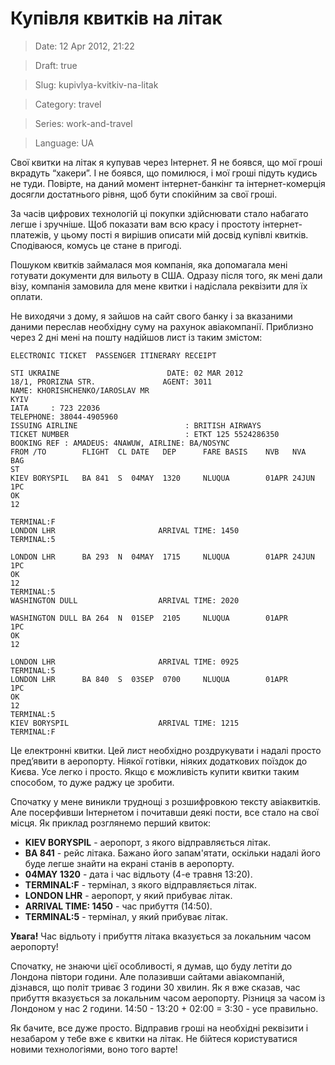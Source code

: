 # Купівля квитків на літак

> Date: 12 Apr 2012, 21:22

> Draft: true

> Slug: kupivlya-kvitkiv-na-litak

> Category: travel

> Series: work-and-travel

> Language: UA

Свої квитки на літак я купував через Інтернет. Я не боявся, що мої гроші вкрадуть “хакери”. І не боявся, що помилюся, і мої гроші підуть кудись не туди. Повірте, на даний момент інтернет-банкінг та інтернет-комерція досягли достатнього рівня, щоб бути спокійним за свої гроші.

За часів цифрових технологій ці покупки здійснювати стало набагато легше і зручніше. Щоб показати вам всю красу і простоту інтернет-платежів, у цьому пості я вирішив описати мій досвід купівлі квитків. Сподіваюся, комусь це стане в пригоді.

Пошуком квитків займалася моя компанія, яка допомагала мені готувати документи для вильоту в США. Одразу після того, як мені дали візу, компанія замовила для мене квитки і надіслала реквізити для їх оплати.

Не виходячи з дому, я зайшов на сайт свого банку і за вказаними даними переслав необхідну суму на рахунок авіакомпанії. Приблизно через 2 дні мені на пошту надійшов лист із таким змістом:

```other
ELECTRONIC TICKET  PASSENGER ITINERARY RECEIPT

STI UKRAINE                        DATE: 02 MAR 2012
18/1, PRORIZNA STR.               AGENT: 3011
NAME: KHORISHCHENKO/IAROSLAV MR
KYIV
IATA     : 723 22036
TELEPHONE: 38044-4905960
ISSUING AIRLINE                        : BRITISH AIRWAYS
TICKET NUMBER                          : ETKT 125 5524286350
BOOKING REF : AMADEUS: 4NAWUW, AIRLINE: BA/NOSYNC
FROM /TO        FLIGHT  CL DATE   DEP      FARE BASIS    NVB   NVA   BAG
ST
KIEV BORYSPIL   BA 841  S  04MAY  1320     NLUQUA        01APR 24JUN 1PC
OK
12

TERMINAL:F
LONDON LHR                       ARRIVAL TIME: 1450
TERMINAL:5

LONDON LHR      BA 293  N  04MAY  1715     NLUQUA        01APR 24JUN 1PC
OK
12
TERMINAL:5
WASHINGTON DULL                  ARRIVAL TIME: 2020

WASHINGTON DULL BA 264  N  01SEP  2105     NLUQUA        01APR       1PC
OK
12

LONDON LHR                       ARRIVAL TIME: 0925
TERMINAL:5
LONDON LHR      BA 840  S  03SEP  0700     NLUQUA        01APR       1PC
OK
12
TERMINAL:5
KIEV BORYSPIL                    ARRIVAL TIME: 1215
TERMINAL:F
```

Це електронні квитки. Цей лист необхідно роздрукувати і надалі просто пред’явити в аеропорту. Ніякої готівки, ніяких додаткових поїздок до Києва. Усе легко і просто. Якщо є можливість купити квитки таким способом, то дуже раджу це зробити.

Спочатку у мене виникли труднощі з розшифровкою тексту авіаквитків. Але посерфивши Інтернетом і почитавши деякі пости, все стало на свої місця. Як приклад розглянемо перший квиток:

- **KIEV BORYSPIL** - аеропорт, з якого відправляється літак.
- **BA 841** - рейс літака. Бажано його запам'ятати, оскільки надалі його буде легше знайти на екрані станів в аеропорту.
- **04MAY 1320** - дата і час відльоту (4-е травня 13:20).
- **TERMINAL:F** - термінал, з якого відправляється літак.
- **LONDON LHR** - аеропорт, у який прибуває літак.
- **ARRIVAL TIME: 1450** - час прибуття (14:50).
- **TERMINAL:5** - термінал, у який прибуває літак.

**Увага!** Час відльоту і прибуття літака вказується за локальним часом аеропорту!

Спочатку, не знаючи цієї особливості, я думав, що буду летіти до Лондона півтори години. Але полазивши сайтами авіакомпаній, дізнався, що політ триває 3 години 30 хвилин. Як я вже сказав, час прибуття вказується за локальним часом аеропорту. Різниця за часом із Лондоном у нас 2 години. 14:50 - 13:20 + 02:00 = 3:30 - усе правильно.

Як бачите, все дуже просто. Відправив гроші на необхідні реквізити і незабаром у тебе вже є квитки на літак. Не бійтеся користуватися новими технологіями, воно того варте!

